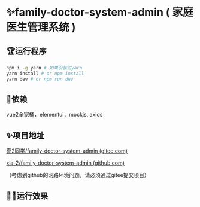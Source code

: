# ✨family-doctor-system-admin ( 家庭医生管理系统 )

## 🏆运行程序
```sh
npm i -g yarn # 如果没装过yarn
yarn install # or npm install
yarn dev # or npm run dev
```

## 🎁依赖

vue2全家桶，elementui，mockjs,  axios

## ✨项目地址

[夏2同学/family-doctor-system-admin (gitee.com)](https://gitee.com/xia_2/family-doctor-system-admin)

[xia-2/family-doctor-system-admin (github.com)](https://github.com/xia-2/family-doctor-system-admin)

（考虑到github的网路环境问题，请必须通过gitee提交项目）


## 🐱‍🏍运行效果

